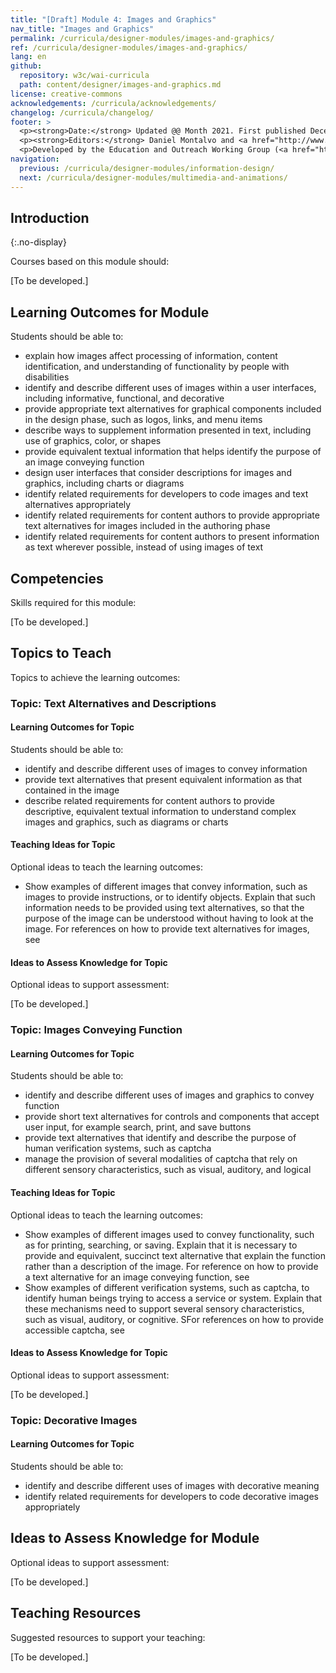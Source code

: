 ```yaml
---
title: "[Draft] Module 4: Images and Graphics"
nav_title: "Images and Graphics"
permalink: /curricula/designer-modules/images-and-graphics/
ref: /curricula/designer-modules/images-and-graphics/
lang: en
github:
  repository: w3c/wai-curricula
  path: content/designer/images-and-graphics.md
license: creative-commons
acknowledgements: /curricula/acknowledgements/
changelog: /curricula/changelog/
footer: >
  <p><strong>Date:</strong> Updated @@ Month 2021. First published December 2019. CHANGELOG</p>
  <p><strong>Editors:</strong> Daniel Montalvo and <a href="http://www.w3.org/People/shadi/">Shadi Abou-Zahra</a>. Contributors: <a href="https://www.w3.org/WAI/EO/EOWG-members">EOWG Participants</a>. ACKNOWLEDGEMENTS lists contributors and credits.</p>
  <p>Developed by the Education and Outreach Working Group (<a href="http://www.w3.org/WAI/EO/">EOWG</a>). Developed with support from the <a href="https://www.w3.org/WAI/about/projects/wai-guide/">WAI-Guide Project</a> funded by the European Commission (EC) under the Horizon 2020 program (Grant Agreement 822245).</p>
navigation:
  previous: /curricula/designer-modules/information-design/
  next: /curricula/designer-modules/multimedia-and-animations/
---
```


## Introduction
{:.no-display}

Courses based on this module should:

[To be developed.]

## Learning Outcomes for Module

Students should be able to:

* explain how images affect processing of information, content identification, and understanding of functionality by people with disabilities
* identify and describe different uses of images within a user interfaces, including informative, functional, and decorative
* provide appropriate text alternatives for graphical components included in the design phase, such as logos, links, and menu items
* describe ways to supplement information presented in text, including use of graphics, color, or shapes
* provide equivalent textual information that helps identify the purpose of an image conveying function
* design user interfaces that consider descriptions for images and graphics, including charts or diagrams
* identify related requirements for developers to code images and text alternatives appropriately
* identify related requirements for content authors to provide appropriate text alternatives for images included in the authoring phase
* identify related requirements for content authors to present information as text wherever possible, instead of using images of text

## Competencies

Skills required for this module:

[To be developed.]

## Topics to Teach

Topics to achieve the learning outcomes:

### Topic: Text Alternatives and Descriptions

#### Learning Outcomes for Topic

Students should be able to:

* identify and describe different uses of images to convey information
* provide text alternatives that present equivalent information as that contained in the image
* describe related requirements for content authors to provide descriptive, equivalent textual information to understand complex images and graphics, such as diagrams or charts

#### Teaching Ideas for Topic

Optional ideas to teach the learning outcomes:

* Show examples of different images that convey information, such as images to provide instructions, or to identify objects. Explain that such information needs to be provided using text alternatives, so that the purpose of the image can be understood without having to look at the image. For references on how to provide text alternatives for images, see

#### Ideas to Assess Knowledge for Topic

Optional ideas to support assessment:

[To be developed.]

### Topic: Images Conveying Function

#### Learning Outcomes for Topic

Students should be able to:

* identify and describe different uses of images and graphics to convey function
* provide short text alternatives for controls and components that accept user input, for example search, print, and save buttons
* provide text alternatives that identify and describe the purpose of human verification systems, such as captcha 
* manage the provision of several modalities of captcha that rely on different sensory characteristics, such as visual, auditory, and logical

#### Teaching Ideas for Topic

Optional ideas to teach the learning outcomes:

* Show examples of different images used to convey functionality, such as for printing, searching, or saving. Explain that it is necessary to provide  and equivalent, succinct text alternative that explain the function rather than a description of the image. For reference on how  to provide a text alternative for an image conveying function, see
* Show examples of different verification systems, such as captcha, to identify human beings trying to access a service or system. Explain that these mechanisms need to support several sensory characteristics, such as visual, auditory, or cognitive. SFor references on how to provide accessible captcha, see

#### Ideas to Assess Knowledge for Topic

Optional ideas to support assessment:

[To be developed.]

### Topic: Decorative Images

#### Learning Outcomes for Topic

Students should be able to:

* identify and describe different uses of images with decorative meaning
* identify related requirements for developers to code decorative images appropriately

## Ideas to Assess Knowledge for Module

Optional ideas to support assessment:

[To be developed.]

## Teaching Resources

Suggested resources to support your teaching:

[To be developed.]
